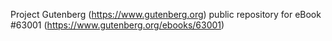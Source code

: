 Project Gutenberg (https://www.gutenberg.org) public repository for
eBook #63001 (https://www.gutenberg.org/ebooks/63001)
